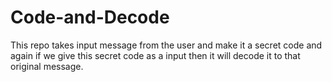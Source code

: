 # Code-and-Decode
This repo takes input message from the user and make it a secret code and again if we give this secret code as a input then it will decode it to that original message. 
